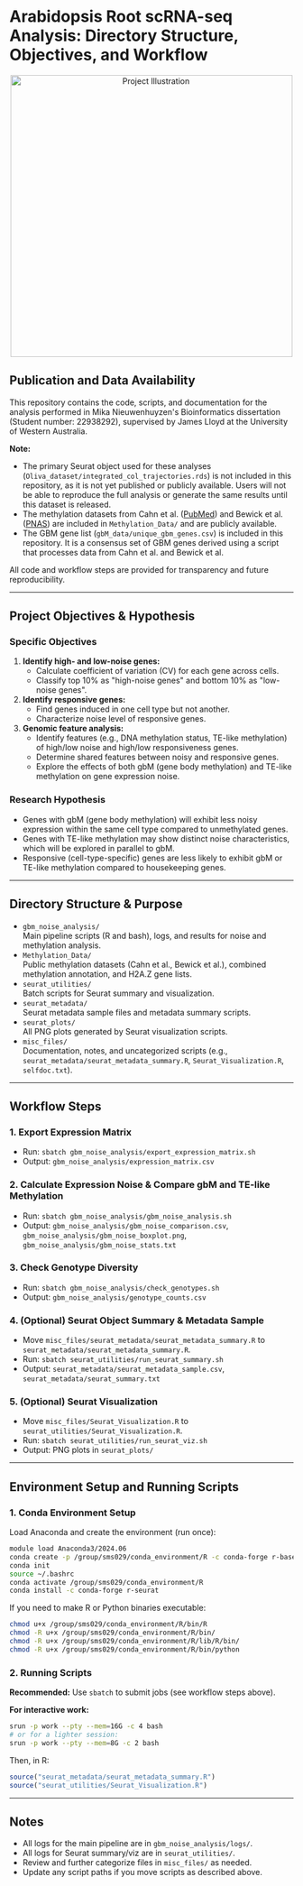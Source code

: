 # Arabidopsis Root scRNA-seq Analysis: Directory Structure, Objectives, and Workflow

<p align="center">
  <img src="https://i.imgur.com/E4F0ZZ7.png" alt="Project Illustration" width="500"/>
</p>

## Publication and Data Availability

This repository contains the code, scripts, and documentation for the analysis performed in Mika Nieuwenhuyzen's Bioinformatics dissertation (Student number: 22938292), supervised by James Lloyd at the University of Western Australia.

**Note:**
- The primary Seurat object used for these analyses (`Oliva_dataset/integrated_col_trajectories.rds`) is not included in this repository, as it is not yet published or publicly available. Users will not be able to reproduce the full analysis or generate the same results until this dataset is released.
- The methylation datasets from Cahn et al. ([PubMed](https://pubmed.ncbi.nlm.nih.gov/39632087/)) and Bewick et al. ([PNAS](https://www.pnas.org/doi/10.1073/pnas.1604666113)) are included in `Methylation_Data/` and are publicly available.
- The GBM gene list (`gbM_data/unique_gbm_genes.csv`) is included in this repository. It is a consensus set of GBM genes derived using a script that processes data from Cahn et al. and Bewick et al.

All code and workflow steps are provided for transparency and future reproducibility.

---

## Project Objectives & Hypothesis

### Specific Objectives
1. **Identify high- and low-noise genes:**
   - Calculate coefficient of variation (CV) for each gene across cells.
   - Classify top 10% as "high-noise genes" and bottom 10% as "low-noise genes".
2. **Identify responsive genes:**
   - Find genes induced in one cell type but not another.
   - Characterize noise level of responsive genes.
3. **Genomic feature analysis:**
   - Identify features (e.g., DNA methylation status, TE-like methylation) of high/low noise and high/low responsiveness genes.
   - Determine shared features between noisy and responsive genes.
   - Explore the effects of both gbM (gene body methylation) and TE-like methylation on gene expression noise.

### Research Hypothesis
- Genes with gbM (gene body methylation) will exhibit less noisy expression within the same cell type compared to unmethylated genes.
- Genes with TE-like methylation may show distinct noise characteristics, which will be explored in parallel to gbM.
- Responsive (cell-type-specific) genes are less likely to exhibit gbM or TE-like methylation compared to housekeeping genes.

---

## Directory Structure & Purpose

- `gbm_noise_analysis/`  
  Main pipeline scripts (R and bash), logs, and results for noise and methylation analysis.
- `Methylation_Data/`  
  Public methylation datasets (Cahn et al., Bewick et al.), combined methylation annotation, and H2A.Z gene lists.
- `seurat_utilities/`  
  Batch scripts for Seurat summary and visualization.
- `seurat_metadata/`  
  Seurat metadata sample files and metadata summary scripts.
- `seurat_plots/`  
  All PNG plots generated by Seurat visualization scripts.
- `misc_files/`  
  Documentation, notes, and uncategorized scripts (e.g., `seurat_metadata/seurat_metadata_summary.R`, `Seurat_Visualization.R`, `selfdoc.txt`).

---

## Workflow Steps

### 1. Export Expression Matrix
- Run: `sbatch gbm_noise_analysis/export_expression_matrix.sh`
- Output: `gbm_noise_analysis/expression_matrix.csv`

### 2. Calculate Expression Noise & Compare gbM and TE-like Methylation
- Run: `sbatch gbm_noise_analysis/gbm_noise_analysis.sh`
- Output: `gbm_noise_analysis/gbm_noise_comparison.csv`, `gbm_noise_analysis/gbm_noise_boxplot.png`, `gbm_noise_analysis/gbm_noise_stats.txt`

### 3. Check Genotype Diversity
- Run: `sbatch gbm_noise_analysis/check_genotypes.sh`
- Output: `gbm_noise_analysis/genotype_counts.csv`

### 4. (Optional) Seurat Object Summary & Metadata Sample
- Move `misc_files/seurat_metadata/seurat_metadata_summary.R` to `seurat_metadata/seurat_metadata_summary.R`.
- Run: `sbatch seurat_utilities/run_seurat_summary.sh`
- Output: `seurat_metadata/seurat_metadata_sample.csv`, `seurat_metadata/seurat_summary.txt`

### 5. (Optional) Seurat Visualization
- Move `misc_files/Seurat_Visualization.R` to `seurat_utilities/Seurat_Visualization.R`.
- Run: `sbatch seurat_utilities/run_seurat_viz.sh`
- Output: PNG plots in `seurat_plots/`

---

## Environment Setup and Running Scripts

### 1. Conda Environment Setup

Load Anaconda and create the environment (run once):
```sh
module load Anaconda3/2024.06
conda create -p /group/sms029/conda_environment/R -c conda-forge r-base=4.3.1
conda init
source ~/.bashrc
conda activate /group/sms029/conda_environment/R
conda install -c conda-forge r-seurat
```

If you need to make R or Python binaries executable:
```sh
chmod u+x /group/sms029/conda_environment/R/bin/R
chmod -R u+x /group/sms029/conda_environment/R/bin/
chmod -R u+x /group/sms029/conda_environment/R/lib/R/bin/
chmod -R u+x /group/sms029/conda_environment/R/bin/python
```

### 2. Running Scripts

**Recommended:** Use `sbatch` to submit jobs (see workflow steps above).

**For interactive work:**
```sh
srun -p work --pty --mem=16G -c 4 bash
# or for a lighter session:
srun -p work --pty --mem=8G -c 2 bash
```

Then, in R:
```R
source("seurat_metadata/seurat_metadata_summary.R")
source("seurat_utilities/Seurat_Visualization.R")
```

---

## Notes
- All logs for the main pipeline are in `gbm_noise_analysis/logs/`.
- All logs for Seurat summary/viz are in `seurat_utilities/`.
- Review and further categorize files in `misc_files/` as needed.
- Update any script paths if you move scripts as described above.
